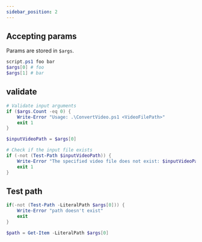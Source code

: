 ```yaml
---
sidebar_position: 2
---
```


## Accepting params

Params are stored in `$args`.

```powershell
script.ps1 foo bar
$args[0] # foo
$args[1] # bar
```

## validate 

```powershell
# Validate input arguments
if ($args.Count -eq 0) {
    Write-Error "Usage: .\ConvertVideo.ps1 <VideoFilePath>"
    exit 1
}

$inputVideoPath = $args[0]

# Check if the input file exists
if (-not (Test-Path $inputVideoPath)) {
    Write-Error "The specified video file does not exist: $inputVideoPath"
    exit 1
}
```

## Test path

```powershell
if(-not (Test-Path -LiteralPath $args[0])) {
    Write-Error "path doesn't exist"
    exit
}

$path = Get-Item -LiteralPath $args[0]
```
